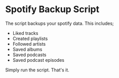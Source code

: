 # Spotify Backup Script

The script backups your spotify data. This includes;
- Liked tracks
- Created playlists
- Followed artists
- Saved albums 
- Saved podcasts
- Saved podcast episodes

Simply run the script. That's it.